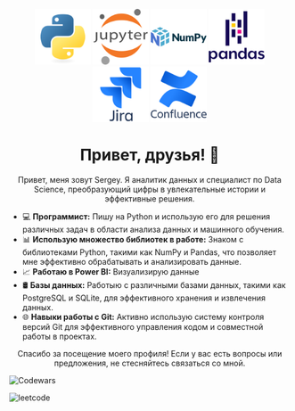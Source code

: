 <p align="center">
<img src="https://raw.githubusercontent.com/devicons/devicon/master/icons/python/python-original.svg" alt="Python" width="100" height="100"/>
<img src="https://raw.githubusercontent.com/devicons/devicon/master/icons/jupyter/jupyter-original-wordmark.svg" alt="Jupyter" width="100" height="100"/>
<img src="https://raw.githubusercontent.com/devicons/devicon/master/icons/numpy/numpy-original-wordmark.svg" alt="NumPy" width="100" height="100"/>
<img src="https://raw.githubusercontent.com/devicons/devicon/master/icons/pandas/pandas-original-wordmark.svg" alt="Pandas" width="100" height="100"/>
<img src="https://raw.githubusercontent.com/devicons/devicon/master/icons/jira/jira-original-wordmark.svg" alt="Jira" width="100" height="100"/>
<img src="https://raw.githubusercontent.com/devicons/devicon/master/icons/confluence/confluence-original-wordmark.svg" alt="Confluence" width="100" height="100"/>
</p>

<h1 align="center">Привет, друзья! 👋</h1>

<p align="center">Привет, меня зовут Sergey. Я аналитик данных и специалист по Data Science, преобразующий цифры в увлекательные истории и эффективные решения.</p>

<ul>
<li>💻 <strong>Программист:</strong> Пишу на Python и использую его для решения различных задач в области анализа данных и машинного обучения.</li>
<li>📊 <strong>Использую множество библиотек в работе:</strong> Знаком с библиотеками Python, такими как NumPy и Pandas, что позволяет мне эффективно обрабатывать и анализировать данные.</li>
<li>📈 <strong>Работаю в Power BI:</strong> Визуализирую данные </li>
<li>🛢️ <strong>Базы данных:</strong> Работыю с различными базами данных, такими как PostgreSQL и SQLite, для эффективного хранения и извлечения данных.</li>
<li>🌐 <strong>Навыки работы с Git:</strong> Активно использую систему контроля версий Git для эффективного управления кодом и совместной работы в проектах.</li>
</ul>

<p align="center">Спасибо за посещение моего профиля! Если у вас есть вопросы или предложения, не стесняйтесь связаться со мной.</p>



  ![Codewars](https://github.r2v.ch/codewars?user=Sergista&stroke=%23BB432C)
  
  ![leetcode](https://leetcode.com/sergista/)
